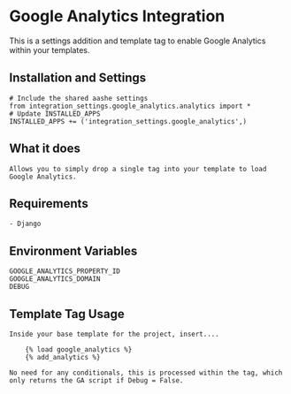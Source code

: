 # Google Analytics Integration

This is a settings addition and template tag to enable Google Analytics
within your templates.

## Installation and Settings

    # Include the shared aashe settings
    from integration_settings.google_analytics.analytics import *
    # Update INSTALLED_APPS
    INSTALLED_APPS += ('integration_settings.google_analytics',)

## What it does

    Allows you to simply drop a single tag into your template to load
    Google Analytics.

## Requirements

    - Django

## Environment Variables

    GOOGLE_ANALYTICS_PROPERTY_ID
    GOOGLE_ANALYTICS_DOMAIN
    DEBUG

## Template Tag Usage

    Inside your base template for the project, insert....
    
        {% load google_analytics %}
        {% add_analytics %}
    
    No need for any conditionals, this is processed within the tag, which
    only returns the GA script if Debug = False.
